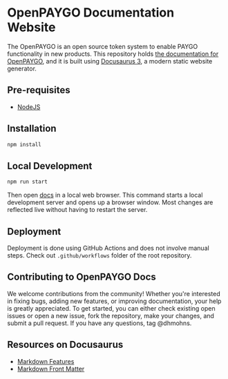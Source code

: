 # OpenPAYGO Documentation Website

The OpenPAYGO is an open source token system to enable PAYGO functionality in new products. This repository holds [the documentation for OpenPAYGO](https://enaccess.github.io/OpenPAYGO-docs/), and it is built using [Docusaurus 3](https://docusaurus.io/), a modern static website generator.

## Pre-requisites

- [NodeJS](https://nodejs.org/en)

## Installation

```sh
npm install
```

## Local Development

```sh
npm run start
```

Then open [docs](http://localhost:3000/OpenPAYGO-docs/) in a local web browser.
This command starts a local development server and opens up a browser window. Most changes are reflected live without having to restart the server.

## Deployment

Deployment is done using GitHub Actions and does not involve manual steps.
Check out `.github/workflows` folder of the root repository.

## Contributing to OpenPAYGO Docs

We welcome contributions from the community! Whether you're interested in fixing bugs, adding new features, or improving documentation, your help is greatly appreciated. To get started, you can either check existing open issues or open a new issue, fork the repository, make your changes, and submit a pull request. If you have any questions, tag @dhmohns. 

## Resources on Docusaurus

- [Markdown Features](https://docusaurus.io/docs/markdown-features)
- [Markdown Front Matter](https://docusaurus.io/docs/api/plugins/@docusaurus/plugin-content-docs#markdown-front-matter)
